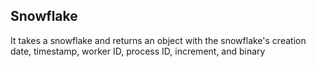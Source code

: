 <a name="module_Snowflake"></a>

## Snowflake
It takes a snowflake and returns an object with the snowflake's creation date, timestamp, worker ID,
process ID, increment, and binary

